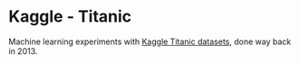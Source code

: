 # Kaggle - Titanic

Machine learning experiments with [Kaggle Titanic datasets](https://www.kaggle.com/c/titanic),
done way back in 2013.
